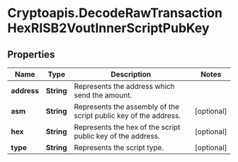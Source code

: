 # Cryptoapis.DecodeRawTransactionHexRISB2VoutInnerScriptPubKey

## Properties

Name | Type | Description | Notes
------------ | ------------- | ------------- | -------------
**address** | **String** | Represents the address which send the amount. | 
**asm** | **String** | Represents the assembly of the script public key of the address. | [optional] 
**hex** | **String** | Represents the hex of the script public key of the address. | [optional] 
**type** | **String** | Represents the script type. | [optional] 


